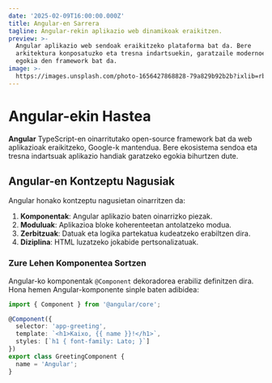 ```yaml
---
date: '2025-02-09T16:00:00.000Z'
title: Angular-en Sarrera
tagline: Angular-rekin aplikazio web dinamikoak eraikitzen.
preview: >-
  Angular aplikazio web sendoak eraikitzeko plataforma bat da. Bere
  arkitektura konposatuzko eta tresna indartsuekin, garatzaile modernoentzat
  egokia den framework bat da.
image: >-
  https://images.unsplash.com/photo-1656427868828-79a829b92b2b?ixlib=rb-1.2.1&ixid=MnwxMjA3fDB8MHxwaG90by1wYWdlfHx8fGVufDB8fHx8&auto=format&fit=crop&w=1332&q=80
---
```


# Angular-ekin Hastea

**Angular** TypeScript-en oinarritutako open-source framework bat da web aplikazioak eraikitzeko, Google-k mantendua. Bere ekosistema sendoa eta tresna indartsuak aplikazio handiak garatzeko egokia bihurtzen dute.

## Angular-en Kontzeptu Nagusiak

Angular honako kontzeptu nagusietan oinarritzen da:

1. **Komponentak**: Angular aplikazio baten oinarrizko piezak.
2. **Moduluak**: Aplikazioa bloke koherenteetan antolatzeko modua.
3. **Zerbitzuak**: Datuak eta logika partekatua kudeatzeko erabiltzen dira.
4. **Diziplina**: HTML luzatzeko jokabide pertsonalizatuak.

### Zure Lehen Komponentea Sortzen

Angular-ko komponentak `@Component` dekoradorea erabiliz definitzen dira. Hona hemen Angular-komponente sinple baten adibidea:

```typescript
import { Component } from '@angular/core';

@Component({
  selector: 'app-greeting',
  template: `<h1>Kaixo, {{ name }}!</h1>`,
  styles: [`h1 { font-family: Lato; }`]
})
export class GreetingComponent {
  name = 'Angular';
}
